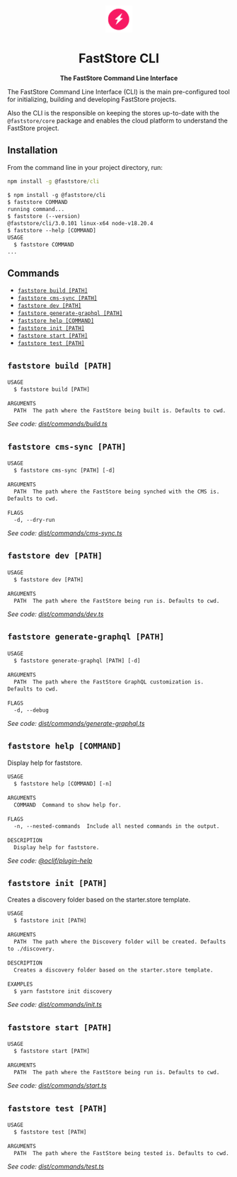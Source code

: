 <p align="center">
  <a href="https://faststore.dev">
    <img alt="Faststore" src="../ui/static/logo.png" width="60" />
  </a>
</p>
<h1 align="center">
  FastStore CLI
</h1>
<p align="center">
  <strong>
    The FastStore Command Line Interface
  </strong>
</p>

The FastStore Command Line Interface (CLI) is the main pre-configured tool for initializing, building and developing FastStore projects.

Also the CLI is the responsible on keeping the stores up-to-date with the `@faststore/core` package and enables the cloud platform to understand the FastStore project.

## Installation

From the command line in your project directory, run:

```cmd
npm install -g @faststore/cli
```

<!-- usage -->
```sh-session
$ npm install -g @faststore/cli
$ faststore COMMAND
running command...
$ faststore (--version)
@faststore/cli/3.0.101 linux-x64 node-v18.20.4
$ faststore --help [COMMAND]
USAGE
  $ faststore COMMAND
...
```
<!-- usagestop -->

## Commands

<!-- commands -->
* [`faststore build [PATH]`](#faststore-build-path)
* [`faststore cms-sync [PATH]`](#faststore-cms-sync-path)
* [`faststore dev [PATH]`](#faststore-dev-path)
* [`faststore generate-graphql [PATH]`](#faststore-generate-graphql-path)
* [`faststore help [COMMAND]`](#faststore-help-command)
* [`faststore init [PATH]`](#faststore-init-path)
* [`faststore start [PATH]`](#faststore-start-path)
* [`faststore test [PATH]`](#faststore-test-path)

## `faststore build [PATH]`

```
USAGE
  $ faststore build [PATH]

ARGUMENTS
  PATH  The path where the FastStore being built is. Defaults to cwd.
```

_See code: [dist/commands/build.ts](https://github.com/vtex/faststore/blob/v3.0.101/dist/commands/build.ts)_

## `faststore cms-sync [PATH]`

```
USAGE
  $ faststore cms-sync [PATH] [-d]

ARGUMENTS
  PATH  The path where the FastStore being synched with the CMS is. Defaults to cwd.

FLAGS
  -d, --dry-run
```

_See code: [dist/commands/cms-sync.ts](https://github.com/vtex/faststore/blob/v3.0.101/dist/commands/cms-sync.ts)_

## `faststore dev [PATH]`

```
USAGE
  $ faststore dev [PATH]

ARGUMENTS
  PATH  The path where the FastStore being run is. Defaults to cwd.
```

_See code: [dist/commands/dev.ts](https://github.com/vtex/faststore/blob/v3.0.101/dist/commands/dev.ts)_

## `faststore generate-graphql [PATH]`

```
USAGE
  $ faststore generate-graphql [PATH] [-d]

ARGUMENTS
  PATH  The path where the FastStore GraphQL customization is. Defaults to cwd.

FLAGS
  -d, --debug
```

_See code: [dist/commands/generate-graphql.ts](https://github.com/vtex/faststore/blob/v3.0.101/dist/commands/generate-graphql.ts)_

## `faststore help [COMMAND]`

Display help for faststore.

```
USAGE
  $ faststore help [COMMAND] [-n]

ARGUMENTS
  COMMAND  Command to show help for.

FLAGS
  -n, --nested-commands  Include all nested commands in the output.

DESCRIPTION
  Display help for faststore.
```

_See code: [@oclif/plugin-help](https://github.com/oclif/plugin-help/blob/v5.1.22/src/commands/help.ts)_

## `faststore init [PATH]`

Creates a discovery folder based on the starter.store template.

```
USAGE
  $ faststore init [PATH]

ARGUMENTS
  PATH  The path where the Discovery folder will be created. Defaults to ./discovery.

DESCRIPTION
  Creates a discovery folder based on the starter.store template.

EXAMPLES
  $ yarn faststore init discovery
```

_See code: [dist/commands/init.ts](https://github.com/vtex/faststore/blob/v3.0.101/dist/commands/init.ts)_

## `faststore start [PATH]`

```
USAGE
  $ faststore start [PATH]

ARGUMENTS
  PATH  The path where the FastStore being run is. Defaults to cwd.
```

_See code: [dist/commands/start.ts](https://github.com/vtex/faststore/blob/v3.0.101/dist/commands/start.ts)_

## `faststore test [PATH]`

```
USAGE
  $ faststore test [PATH]

ARGUMENTS
  PATH  The path where the FastStore being tested is. Defaults to cwd.
```

_See code: [dist/commands/test.ts](https://github.com/vtex/faststore/blob/v3.0.101/dist/commands/test.ts)_
<!-- commandsstop -->
